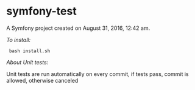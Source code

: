symfony-test
============

A Symfony project created on August 31, 2016, 12:42 am.


*To install:*
```
 bash install.sh
```


*About Unit tests:*

Unit tests are run automatically on every commit, if tests pass, commit is allowed, otherwise canceled
